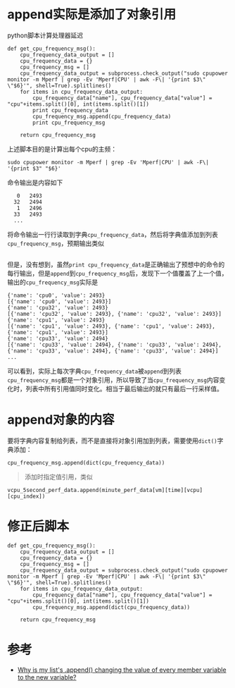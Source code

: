 # append实际是添加了对象引用

python脚本计算处理器延迟

```
def get_cpu_frequency_msg():
    cpu_frequency_data_output = []
    cpu_frequency_data = {}
    cpu_frequency_msg = []
    cpu_frequency_data_output = subprocess.check_output("sudo cpupower monitor -m Mperf | grep -Ev 'Mperf|CPU' | awk -F\| '{print $3\" \"$6}'", shell=True).splitlines()
    for items in cpu_frequency_data_output:
        cpu_frequency_data["name"], cpu_frequency_data["value"] = "cpu"+items.split()[0], int(items.split()[1])
        print cpu_frequency_data
        cpu_frequency_msg.append(cpu_frequency_data)
        print cpu_frequency_msg

    return cpu_frequency_msg
```

上述脚本目的是计算出每个cpu的主频：

```
sudo cpupower monitor -m Mperf | grep -Ev 'Mperf|CPU' | awk -F\| '{print $3" "$6}'
```

命令输出是内容如下

```
   0   2493
  32   2494
   1   2496
  33   2493
  ...
```

将命令输出一行行读取到字典`cpu_frequency_data`，然后将字典值添加到列表`cpu_frequency_msg`，预期输出类似

```

```

但是，没有想到，虽然`print cpu_frequency_data`是正确输出了预想中的命令的每行输出，但是`append`到`cpu_frequency_msg`后，发现下一个值覆盖了上一个值，输出的`cpu_frequency_msg`实际是

```
{'name': 'cpu0', 'value': 2493}
[{'name': 'cpu0', 'value': 2493}]
{'name': 'cpu32', 'value': 2493}
[{'name': 'cpu32', 'value': 2493}, {'name': 'cpu32', 'value': 2493}]
{'name': 'cpu1', 'value': 2493}
[{'name': 'cpu1', 'value': 2493}, {'name': 'cpu1', 'value': 2493}, {'name': 'cpu1', 'value': 2493}]
{'name': 'cpu33', 'value': 2494}
[{'name': 'cpu33', 'value': 2494}, {'name': 'cpu33', 'value': 2494}, {'name': 'cpu33', 'value': 2494}, {'name': 'cpu33', 'value': 2494}]
...
```

可以看到，实际上每次字典`cpu_frequency_data`被`append`到列表`cpu_frequency_msg`都是一个对象引用，所以导致了当`cpu_frequency_msg`内容变化时，列表中所有引用值同时变化。相当于最后输出的就只有最后一行采样值。

# append对象的内容

要将字典内容复制给列表，而不是直接将对象引用加到列表，需要使用`dict()`字典添加：

```
cpu_frequency_msg.append(dict(cpu_frequency_data))
```

> 添加时指定值引用，类似

```
vcpu_5second_perf_data.append(minute_perf_data[vm][time][vcpu][cpu_index])
```

# 修正后脚本

```
def get_cpu_frequency_msg():
    cpu_frequency_data_output = []
    cpu_frequency_data = {}
    cpu_frequency_msg = []
    cpu_frequency_data_output = subprocess.check_output("sudo cpupower monitor -m Mperf | grep -Ev 'Mperf|CPU' | awk -F\| '{print $3\" \"$6}'", shell=True).splitlines()
    for items in cpu_frequency_data_output:
        cpu_frequency_data["name"], cpu_frequency_data["value"] = "cpu"+items.split()[0], int(items.split()[1])
        cpu_frequency_msg.append(dict(cpu_frequency_data))

    return cpu_frequency_msg
```

# 参考

* [Why is my list's .append() changing the value of every member variable to the new variable?](https://stackoverflow.com/questions/11975876/why-is-my-lists-append-changing-the-value-of-every-member-variable-to-the-ne)